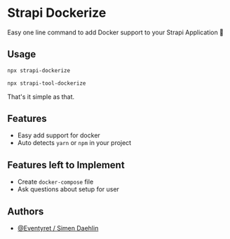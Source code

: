 # Strapi Dockerize

Easy one line command to add Docker support to your Strapi Application 🚀

## Usage

```bash
npx strapi-dockerize
```

```bash
npx strapi-tool-dockerize
```

That's it simple as that.

## Features

- Easy add support for docker
- Auto detects `yarn` or `npm` in your project

## Features left to Implement

- Create `docker-compose` file
- Ask questions about setup for user

## Authors

- [@Eventyret / Simen Daehlin](https://dehlin.dev)
